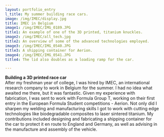```yaml
---
layout: portfolio_entry
l_title: My summer building race cars.
image: /img/IMEC/display.jpg
title: IMEC in Belgium
image1: /img/IMEC/IMG_0189.JPG
title1: An example of one of the 3D printed, titanium knuckles.
image2: /img/IMEC/all_tech.jpg
title2: An overview of some of the advanced technologies employed.
image3: /img/IMEC/IMG_0540.JPG
title3: A shipping container for Aerion.
image4: /img/IMEC/IMG_0541.JPG
title4: The lid also doubles as a loading ramp for the car.

---
```

<strong class="s_title">Building a 3D printed race car</strong><br />
After my freshman year of college, I was hired by IMEC, an international research company to work in Belgium for the summer. I had no idea what awaited me there, but it was fantastic. Given my experience with fabrication, I was sent to work with Formula Group T, working on their first entry in the European Formula Student competitions - Aerion. Not only did I sharpen my welding and manufacturing skills I got to work with cutting edge technologies like biodegradable composites to laser sintered titanium. My contributions included designing and fabricating a shipping container for the car to protect it en route to England and Germany, as well as advising in the manufacture and assembly of the vehicle.

